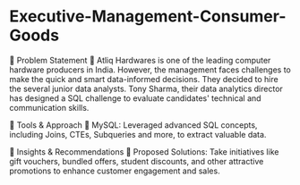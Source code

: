 # Executive-Management-Consumer-Goods

🌟 Problem Statement 🌟 Atliq Hardwares is one of the leading computer hardware producers in India. However, the management faces challenges to make the quick and smart data-informed decisions. They decided to hire the several junior data analysts. Tony Sharma, their data analytics director has designed a SQL challenge to evaluate candidates' technical and communication skills.

🌟 Tools & Approach 🌟 MySQL: Leveraged advanced SQL concepts, including Joins, CTEs, Subqueries and more, to extract valuable data.

🌟 Insights & Recommendations 🌟 Proposed Solutions: Take initiatives like gift vouchers, bundled offers, student discounts, and other attractive promotions to enhance customer engagement and sales.
